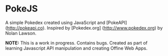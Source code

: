 # PokeJS
A simple Pokedex created using JavaScript and [PokeAPI] (http://pokeapi.co).
Inspired by [Pokedex.org] (http://www.pokedex.org) by Nolan Lawson.

**NOTE:**
This is a work in progress. Contains bugs.
Created as part of learning Javascript API manipulation and creating Offine Web Apps.
